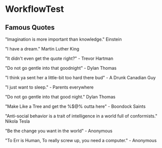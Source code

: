 # WorkflowTest

## Famous Quotes

"Imagination is more important than knowledge." Einstein

"I have a dream." Martin Luther King

"It didn't even get the quote right?" - Trevor Hartman

"Do not go gentle into that goodnight" - Dylan Thomas

"I think ya sent her a little-bit too hard there bud" - A Drunk Canadian Guy

"I just want to sleep." - Parents everywhere

"Do not go gentle into that good night." Dylan Thomas

"Make Like a Tree and get the %$@% outta here" - Boondock Saints

"Anti-social behavior is a trait of intelligence in a world full of conformists." Nikola Tesla

"Be the change you want in the world" - Anonymous

"To Err is Human, To really screw up, you need a computer." - Anonymous